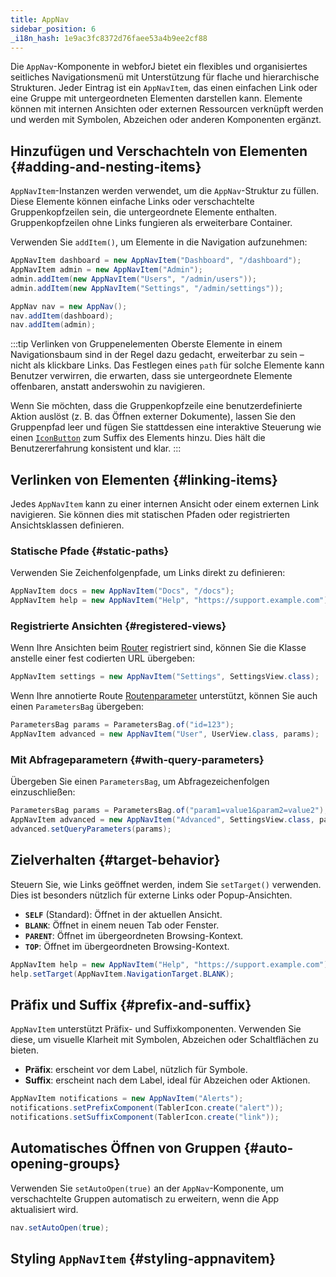 ```yaml
---
title: AppNav
sidebar_position: 6
_i18n_hash: 1e9ac3fc8372d76faee53a4b9ee2cf88
---
```

<DocChip chip="shadow" />
<DocChip chip="name" label="dwc-app-nav" />
<DocChip chip="name" label="dwc-app-nav-item" />
<DocChip chip='since' label='24.12' />
<JavadocLink type="appnav" location="com/webforj/component/appnav/AppNav" top='true'/> 

Die `AppNav`-Komponente in webforJ bietet ein flexibles und organisiertes seitliches Navigationsmenü mit Unterstützung für flache und hierarchische Strukturen. Jeder Eintrag ist ein `AppNavItem`, das einen einfachen Link oder eine Gruppe mit untergeordneten Elementen darstellen kann. Elemente können mit internen Ansichten oder externen Ressourcen verknüpft werden und werden mit Symbolen, Abzeichen oder anderen Komponenten ergänzt.

## Hinzufügen und Verschachteln von Elementen {#adding-and-nesting-items}

`AppNavItem`-Instanzen werden verwendet, um die `AppNav`-Struktur zu füllen. Diese Elemente können einfache Links oder verschachtelte Gruppenkopfzeilen sein, die untergeordnete Elemente enthalten. Gruppenkopfzeilen ohne Links fungieren als erweiterbare Container.

Verwenden Sie `addItem()`, um Elemente in die Navigation aufzunehmen:

```java
AppNavItem dashboard = new AppNavItem("Dashboard", "/dashboard");
AppNavItem admin = new AppNavItem("Admin");
admin.addItem(new AppNavItem("Users", "/admin/users"));
admin.addItem(new AppNavItem("Settings", "/admin/settings"));

AppNav nav = new AppNav();
nav.addItem(dashboard);
nav.addItem(admin);
```

:::tip Verlinken von Gruppenelementen
Oberste Elemente in einem Navigationsbaum sind in der Regel dazu gedacht, erweiterbar zu sein – nicht als klickbare Links. Das Festlegen eines `path` für solche Elemente kann Benutzer verwirren, die erwarten, dass sie untergeordnete Elemente offenbaren, anstatt anderswohin zu navigieren.

Wenn Sie möchten, dass die Gruppenkopfzeile eine benutzerdefinierte Aktion auslöst (z. B. das Öffnen externer Dokumente), lassen Sie den Gruppenpfad leer und fügen Sie stattdessen eine interaktive Steuerung wie einen [`IconButton`](./icon#icon-buttons) zum Suffix des Elements hinzu. Dies hält die Benutzererfahrung konsistent und klar.
:::

<AppLayoutViewer 
path='/webforj/appnav/Social?'  
javaE='https://raw.githubusercontent.com/webforj/webforj-documentation/refs/heads/main/src/main/java/com/webforj/samples/views/appnav/AppNavView.java'
/>

## Verlinken von Elementen {#linking-items}

Jedes `AppNavItem` kann zu einer internen Ansicht oder einem externen Link navigieren. Sie können dies mit statischen Pfaden oder registrierten Ansichtsklassen definieren.

### Statische Pfade {#static-paths}

Verwenden Sie Zeichenfolgenpfade, um Links direkt zu definieren:

```java
AppNavItem docs = new AppNavItem("Docs", "/docs");
AppNavItem help = new AppNavItem("Help", "https://support.example.com");
```

### Registrierte Ansichten {#registered-views}

Wenn Ihre Ansichten beim [Router](../routing/overview) registriert sind, können Sie die Klasse anstelle einer fest codierten URL übergeben:

```java
AppNavItem settings = new AppNavItem("Settings", SettingsView.class);
```

Wenn Ihre annotierte Route [Routenparameter](../routing/route-patterns#named-parameters) unterstützt, können Sie auch einen `ParametersBag` übergeben:

```java
ParametersBag params = ParametersBag.of("id=123");
AppNavItem advanced = new AppNavItem("User", UserView.class, params);
```

### Mit Abfrageparametern {#with-query-parameters}

Übergeben Sie einen `ParametersBag`, um Abfragezeichenfolgen einzuschließen:

```java
ParametersBag params = ParametersBag.of("param1=value1&param2=value2");
AppNavItem advanced = new AppNavItem("Advanced", SettingsView.class, params);
advanced.setQueryParameters(params);
```

## Zielverhalten {#target-behavior}

Steuern Sie, wie Links geöffnet werden, indem Sie `setTarget()` verwenden. Dies ist besonders nützlich für externe Links oder Popup-Ansichten.

- **`SELF`** (Standard): Öffnet in der aktuellen Ansicht.
- **`BLANK`**: Öffnet in einem neuen Tab oder Fenster.
- **`PARENT`**: Öffnet im übergeordneten Browsing-Kontext.
- **`TOP`**: Öffnet im übergeordneten Browsing-Kontext.

```java
AppNavItem help = new AppNavItem("Help", "https://support.example.com");
help.setTarget(AppNavItem.NavigationTarget.BLANK);
```

## Präfix und Suffix {#prefix-and-suffix}

`AppNavItem` unterstützt Präfix- und Suffixkomponenten. Verwenden Sie diese, um visuelle Klarheit mit Symbolen, Abzeichen oder Schaltflächen zu bieten.

- **Präfix**: erscheint vor dem Label, nützlich für Symbole.
- **Suffix**: erscheint nach dem Label, ideal für Abzeichen oder Aktionen.

```java
AppNavItem notifications = new AppNavItem("Alerts");
notifications.setPrefixComponent(TablerIcon.create("alert"));
notifications.setSuffixComponent(TablerIcon.create("link"));
```

## Automatisches Öffnen von Gruppen {#auto-opening-groups}

Verwenden Sie `setAutoOpen(true)` an der `AppNav`-Komponente, um verschachtelte Gruppen automatisch zu erweitern, wenn die App aktualisiert wird.

```java
nav.setAutoOpen(true);
```

## Styling `AppNavItem` {#styling-appnavitem}

<TableBuilder name="AppNavItem" />
